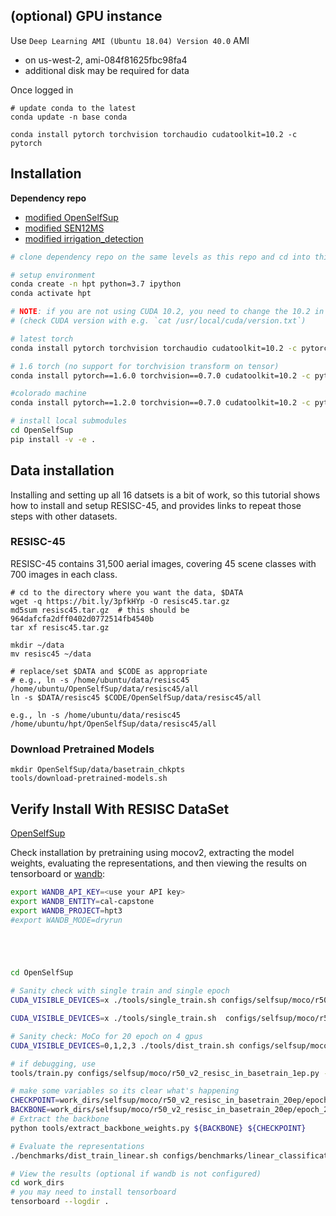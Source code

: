 

## (optional) GPU instance

Use `Deep Learning AMI (Ubuntu 18.04) Version 40.0` AMI
- on us-west-2, ami-084f81625fbc98fa4
- additional disk may be required for data 

Once logged in
```
# update conda to the latest 
conda update -n base conda 

conda install pytorch torchvision torchaudio cudatoolkit=10.2 -c pytorch

```

## Installation

**Dependency repo**
- [modified OpenSelfSup](https://github.com/Berkeley-Data/OpenSelfSup)
- [modified SEN12MS](https://github.com/Berkeley-Data/SEN12MS) 
- [modified irrigation_detection](https://github.com/Berkeley-Data/irrigation_detection)

```bash
# clone dependency repo on the same levels as this repo and cd into this repo

# setup environment
conda create -n hpt python=3.7 ipython
conda activate hpt

# NOTE: if you are not using CUDA 10.2, you need to change the 10.2 in this command appropriately. Make sure to use torch 1.6.0
# (check CUDA version with e.g. `cat /usr/local/cuda/version.txt`)

# latest torch 
conda install pytorch torchvision torchaudio cudatoolkit=10.2 -c pytorch

# 1.6 torch (no support for torchvision transform on tensor)
conda install pytorch==1.6.0 torchvision==0.7.0 cudatoolkit=10.2 -c pytorch

#colorado machine 
conda install pytorch==1.2.0 torchvision==0.7.0 cudatoolkit=10.2 -c pytorch

# install local submodules
cd OpenSelfSup
pip install -v -e .
```

## Data installation

Installing and setting up all 16 datsets is a bit of work, so this tutorial shows how to install and setup RESISC-45, and provides links to repeat those steps with other datasets.

### RESISC-45
RESISC-45 contains 31,500 aerial images, covering 45 scene classes with 700 images in each class.

``` shell
# cd to the directory where you want the data, $DATA
wget -q https://bit.ly/3pfkHYp -O resisc45.tar.gz
md5sum resisc45.tar.gz  # this should be 964dafcfa2dff0402d0772514fb4540b
tar xf resisc45.tar.gz

mkdir ~/data 
mv resisc45 ~/data 

# replace/set $DATA and $CODE as appropriate 
# e.g., ln -s /home/ubuntu/data/resisc45 /home/ubuntu/OpenSelfSup/data/resisc45/all
ln -s $DATA/resisc45 $CODE/OpenSelfSup/data/resisc45/all

e.g., ln -s /home/ubuntu/data/resisc45 /home/ubuntu/hpt/OpenSelfSup/data/resisc45/all
```

### Download Pretrained Models
``` shell
mkdir OpenSelfSup/data/basetrain_chkpts
tools/download-pretrained-models.sh
```

## Verify Install With RESISC DataSet
[OpenSelfSup](https://github.com/Berkeley-Data/OpenSelfSup) 

Check installation by pretraining using mocov2, extracting the model weights, evaluating the representations, and then viewing the results on tensorboard or [wandb](https://wandb.ai/cal-capstone/hpt):


```bash
export WANDB_API_KEY=<use your API key>
export WANDB_ENTITY=cal-capstone
export WANDB_PROJECT=hpt3
#export WANDB_MODE=dryrun





cd OpenSelfSup

# Sanity check with single train and single epoch 
CUDA_VISIBLE_DEVICES=x ./tools/single_train.sh configs/selfsup/moco/r50_v2_resisc_in_basetrain_20ep.py --debug 

CUDA_VISIBLE_DEVICES=x ./tools/single_train.sh  configs/selfsup/moco/r50_v2_sen12ms_in_basetrain_20ep.py --work_dir work_dirs/selfsup/moco/r50_v2_sen12ms_in_basetrain_1ep/ --debug

# Sanity check: MoCo for 20 epoch on 4 gpus
CUDA_VISIBLE_DEVICES=0,1,2,3 ./tools/dist_train.sh configs/selfsup/moco/r50_v2_resisc_in_basetrain_20ep.py 4

# if debugging, use 
tools/train.py configs/selfsup/moco/r50_v2_resisc_in_basetrain_1ep.py --work_dir work_dirs/selfsup/moco/r50_v2_resisc_in_basetrain_1ep/ --debug

# make some variables so its clear what's happening
CHECKPOINT=work_dirs/selfsup/moco/r50_v2_resisc_in_basetrain_20ep/epoch_20.pth
BACKBONE=work_dirs/selfsup/moco/r50_v2_resisc_in_basetrain_20ep/epoch_20_moco_in_basetrain.pth
# Extract the backbone
python tools/extract_backbone_weights.py ${BACKBONE} ${CHECKPOINT} 

# Evaluate the representations
./benchmarks/dist_train_linear.sh configs/benchmarks/linear_classification/resisc45/r50_last.py ${BACKBONE}

# View the results (optional if wandb is not configured)
cd work_dirs
# you may need to install tensorboard
tensorboard --logdir .
```


